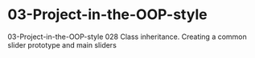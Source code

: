 # 03-Project-in-the-OOP-style
03-Project-in-the-OOP-style
028 Class inheritance. Creating a common slider prototype and main sliders

